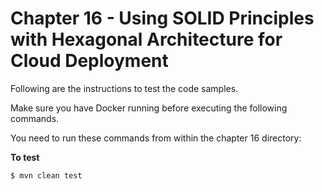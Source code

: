 # Chapter 16 - Using SOLID Principles with Hexagonal Architecture for Cloud Deployment
Following are the instructions to test the code samples.

Make sure you have Docker running before executing the following commands.

You need to run these commands from within the chapter 16 directory:

**To test**
```
$ mvn clean test
```
